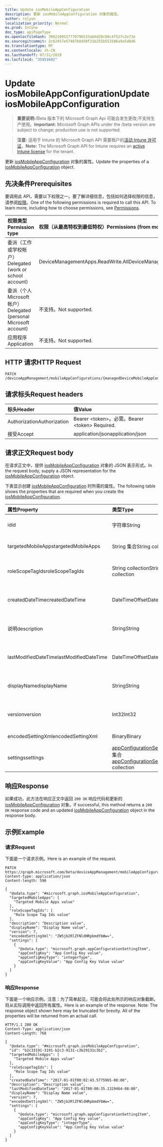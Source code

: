```yaml
---
title: Update iosMobileAppConfiguration
description: 更新 iosMobileAppConfiguration 对象的属性。
author: rolyon
localization_priority: Normal
ms.prod: Intune
doc_type: apiPageType
ms.openlocfilehash: 3992109517770796533ab6d20c00c4f52fc2e73e
ms.sourcegitcommit: 2c62457e57467b8d50f21b255b553106a9a5d8d6
ms.translationtype: MT
ms.contentlocale: zh-CN
ms.lasthandoff: 07/31/2019
ms.locfileid: "35951692"
---
```

# <a name="update-iosmobileappconfiguration"></a><span data-ttu-id="6fa34-103">Update iosMobileAppConfiguration</span><span class="sxs-lookup"><span data-stu-id="6fa34-103">Update iosMobileAppConfiguration</span></span>

> <span data-ttu-id="6fa34-104">**重要说明:**/Beta 版本下的 Microsoft Graph Api 可能会发生更改;不支持生产使用。</span><span class="sxs-lookup"><span data-stu-id="6fa34-104">**Important:** Microsoft Graph APIs under the /beta version are subject to change; production use is not supported.</span></span>

> <span data-ttu-id="6fa34-105">**注意:** 适用于 Intune 的 Microsoft Graph API 需要租户的[活动 Intune 许可证](https://go.microsoft.com/fwlink/?linkid=839381)。</span><span class="sxs-lookup"><span data-stu-id="6fa34-105">**Note:** The Microsoft Graph API for Intune requires an [active Intune license](https://go.microsoft.com/fwlink/?linkid=839381) for the tenant.</span></span>

<span data-ttu-id="6fa34-106">更新 [iosMobileAppConfiguration](../resources/intune-apps-iosmobileappconfiguration.md) 对象的属性。</span><span class="sxs-lookup"><span data-stu-id="6fa34-106">Update the properties of a [iosMobileAppConfiguration](../resources/intune-apps-iosmobileappconfiguration.md) object.</span></span>

## <a name="prerequisites"></a><span data-ttu-id="6fa34-107">先决条件</span><span class="sxs-lookup"><span data-stu-id="6fa34-107">Prerequisites</span></span>
<span data-ttu-id="6fa34-p101">要调用此 API，需要以下权限之一。要了解详细信息，包括如何选择权限的信息，请参阅[权限](/graph/permissions-reference)。</span><span class="sxs-lookup"><span data-stu-id="6fa34-p101">One of the following permissions is required to call this API. To learn more, including how to choose permissions, see [Permissions](/graph/permissions-reference).</span></span>

|<span data-ttu-id="6fa34-110">权限类型</span><span class="sxs-lookup"><span data-stu-id="6fa34-110">Permission type</span></span>|<span data-ttu-id="6fa34-111">权限（从最高特权到最低特权）</span><span class="sxs-lookup"><span data-stu-id="6fa34-111">Permissions (from most to least privileged)</span></span>|
|:---|:---|
|<span data-ttu-id="6fa34-112">委派（工作或学校帐户）</span><span class="sxs-lookup"><span data-stu-id="6fa34-112">Delegated (work or school account)</span></span>|<span data-ttu-id="6fa34-113">DeviceManagementApps.ReadWrite.All</span><span class="sxs-lookup"><span data-stu-id="6fa34-113">DeviceManagementApps.ReadWrite.All</span></span>|
|<span data-ttu-id="6fa34-114">委派（个人 Microsoft 帐户）</span><span class="sxs-lookup"><span data-stu-id="6fa34-114">Delegated (personal Microsoft account)</span></span>|<span data-ttu-id="6fa34-115">不支持。</span><span class="sxs-lookup"><span data-stu-id="6fa34-115">Not supported.</span></span>|
|<span data-ttu-id="6fa34-116">应用程序</span><span class="sxs-lookup"><span data-stu-id="6fa34-116">Application</span></span>|<span data-ttu-id="6fa34-117">不支持。</span><span class="sxs-lookup"><span data-stu-id="6fa34-117">Not supported.</span></span>|

## <a name="http-request"></a><span data-ttu-id="6fa34-118">HTTP 请求</span><span class="sxs-lookup"><span data-stu-id="6fa34-118">HTTP Request</span></span>
<!-- {
  "blockType": "ignored"
}
-->
``` http
PATCH /deviceAppManagement/mobileAppConfigurations/{managedDeviceMobileAppConfigurationId}
```

## <a name="request-headers"></a><span data-ttu-id="6fa34-119">请求标头</span><span class="sxs-lookup"><span data-stu-id="6fa34-119">Request headers</span></span>
|<span data-ttu-id="6fa34-120">标头</span><span class="sxs-lookup"><span data-stu-id="6fa34-120">Header</span></span>|<span data-ttu-id="6fa34-121">值</span><span class="sxs-lookup"><span data-stu-id="6fa34-121">Value</span></span>|
|:---|:---|
|<span data-ttu-id="6fa34-122">Authorization</span><span class="sxs-lookup"><span data-stu-id="6fa34-122">Authorization</span></span>|<span data-ttu-id="6fa34-123">Bearer &lt;token&gt;。必需。</span><span class="sxs-lookup"><span data-stu-id="6fa34-123">Bearer &lt;token&gt; Required.</span></span>|
|<span data-ttu-id="6fa34-124">接受</span><span class="sxs-lookup"><span data-stu-id="6fa34-124">Accept</span></span>|<span data-ttu-id="6fa34-125">application/json</span><span class="sxs-lookup"><span data-stu-id="6fa34-125">application/json</span></span>|

## <a name="request-body"></a><span data-ttu-id="6fa34-126">请求正文</span><span class="sxs-lookup"><span data-stu-id="6fa34-126">Request body</span></span>
<span data-ttu-id="6fa34-127">在请求正文中，提供 [iosMobileAppConfiguration](../resources/intune-apps-iosmobileappconfiguration.md) 对象的 JSON 表示形式。</span><span class="sxs-lookup"><span data-stu-id="6fa34-127">In the request body, supply a JSON representation for the [iosMobileAppConfiguration](../resources/intune-apps-iosmobileappconfiguration.md) object.</span></span>

<span data-ttu-id="6fa34-128">下表显示创建 [iosMobileAppConfiguration](../resources/intune-apps-iosmobileappconfiguration.md) 时所需的属性。</span><span class="sxs-lookup"><span data-stu-id="6fa34-128">The following table shows the properties that are required when you create the [iosMobileAppConfiguration](../resources/intune-apps-iosmobileappconfiguration.md).</span></span>

|<span data-ttu-id="6fa34-129">属性</span><span class="sxs-lookup"><span data-stu-id="6fa34-129">Property</span></span>|<span data-ttu-id="6fa34-130">类型</span><span class="sxs-lookup"><span data-stu-id="6fa34-130">Type</span></span>|<span data-ttu-id="6fa34-131">说明</span><span class="sxs-lookup"><span data-stu-id="6fa34-131">Description</span></span>|
|:---|:---|:---|
|<span data-ttu-id="6fa34-132">id</span><span class="sxs-lookup"><span data-stu-id="6fa34-132">id</span></span>|<span data-ttu-id="6fa34-133">字符串</span><span class="sxs-lookup"><span data-stu-id="6fa34-133">String</span></span>|<span data-ttu-id="6fa34-134">实体的键。</span><span class="sxs-lookup"><span data-stu-id="6fa34-134">Key of the entity.</span></span> <span data-ttu-id="6fa34-135">继承自 [managedDeviceMobileAppConfiguration](../resources/intune-apps-manageddevicemobileappconfiguration.md)</span><span class="sxs-lookup"><span data-stu-id="6fa34-135">Inherited from [managedDeviceMobileAppConfiguration](../resources/intune-apps-manageddevicemobileappconfiguration.md)</span></span>|
|<span data-ttu-id="6fa34-136">targetedMobileApps</span><span class="sxs-lookup"><span data-stu-id="6fa34-136">targetedMobileApps</span></span>|<span data-ttu-id="6fa34-137">String 集合</span><span class="sxs-lookup"><span data-stu-id="6fa34-137">String collection</span></span>|<span data-ttu-id="6fa34-138">关联的应用。</span><span class="sxs-lookup"><span data-stu-id="6fa34-138">the associated app.</span></span> <span data-ttu-id="6fa34-139">继承自 [managedDeviceMobileAppConfiguration](../resources/intune-apps-manageddevicemobileappconfiguration.md)</span><span class="sxs-lookup"><span data-stu-id="6fa34-139">Inherited from [managedDeviceMobileAppConfiguration](../resources/intune-apps-manageddevicemobileappconfiguration.md)</span></span>|
|<span data-ttu-id="6fa34-140">roleScopeTagIds</span><span class="sxs-lookup"><span data-stu-id="6fa34-140">roleScopeTagIds</span></span>|<span data-ttu-id="6fa34-141">String collection</span><span class="sxs-lookup"><span data-stu-id="6fa34-141">String collection</span></span>|<span data-ttu-id="6fa34-142">此应用配置实体的范围标记列表。</span><span class="sxs-lookup"><span data-stu-id="6fa34-142">List of Scope Tags for this App configuration entity.</span></span> <span data-ttu-id="6fa34-143">继承自 [managedDeviceMobileAppConfiguration](../resources/intune-apps-manageddevicemobileappconfiguration.md)</span><span class="sxs-lookup"><span data-stu-id="6fa34-143">Inherited from [managedDeviceMobileAppConfiguration](../resources/intune-apps-manageddevicemobileappconfiguration.md)</span></span>|
|<span data-ttu-id="6fa34-144">createdDateTime</span><span class="sxs-lookup"><span data-stu-id="6fa34-144">createdDateTime</span></span>|<span data-ttu-id="6fa34-145">DateTimeOffset</span><span class="sxs-lookup"><span data-stu-id="6fa34-145">DateTimeOffset</span></span>|<span data-ttu-id="6fa34-146">创建对象的日期/时间。</span><span class="sxs-lookup"><span data-stu-id="6fa34-146">DateTime the object was created.</span></span> <span data-ttu-id="6fa34-147">继承自 [managedDeviceMobileAppConfiguration](../resources/intune-apps-manageddevicemobileappconfiguration.md)</span><span class="sxs-lookup"><span data-stu-id="6fa34-147">Inherited from [managedDeviceMobileAppConfiguration](../resources/intune-apps-manageddevicemobileappconfiguration.md)</span></span>|
|<span data-ttu-id="6fa34-148">说明</span><span class="sxs-lookup"><span data-stu-id="6fa34-148">description</span></span>|<span data-ttu-id="6fa34-149">String</span><span class="sxs-lookup"><span data-stu-id="6fa34-149">String</span></span>|<span data-ttu-id="6fa34-150">管理员提供的设备配置说明。</span><span class="sxs-lookup"><span data-stu-id="6fa34-150">Admin provided description of the Device Configuration.</span></span> <span data-ttu-id="6fa34-151">继承自 [managedDeviceMobileAppConfiguration](../resources/intune-apps-manageddevicemobileappconfiguration.md)</span><span class="sxs-lookup"><span data-stu-id="6fa34-151">Inherited from [managedDeviceMobileAppConfiguration](../resources/intune-apps-manageddevicemobileappconfiguration.md)</span></span>|
|<span data-ttu-id="6fa34-152">lastModifiedDateTime</span><span class="sxs-lookup"><span data-stu-id="6fa34-152">lastModifiedDateTime</span></span>|<span data-ttu-id="6fa34-153">DateTimeOffset</span><span class="sxs-lookup"><span data-stu-id="6fa34-153">DateTimeOffset</span></span>|<span data-ttu-id="6fa34-154">上次修改对象的日期/时间。</span><span class="sxs-lookup"><span data-stu-id="6fa34-154">DateTime the object was last modified.</span></span> <span data-ttu-id="6fa34-155">继承自 [managedDeviceMobileAppConfiguration](../resources/intune-apps-manageddevicemobileappconfiguration.md)</span><span class="sxs-lookup"><span data-stu-id="6fa34-155">Inherited from [managedDeviceMobileAppConfiguration](../resources/intune-apps-manageddevicemobileappconfiguration.md)</span></span>|
|<span data-ttu-id="6fa34-156">displayName</span><span class="sxs-lookup"><span data-stu-id="6fa34-156">displayName</span></span>|<span data-ttu-id="6fa34-157">String</span><span class="sxs-lookup"><span data-stu-id="6fa34-157">String</span></span>|<span data-ttu-id="6fa34-158">管理员提供的设备配置名称。</span><span class="sxs-lookup"><span data-stu-id="6fa34-158">Admin provided name of the device configuration.</span></span> <span data-ttu-id="6fa34-159">继承自 [managedDeviceMobileAppConfiguration](../resources/intune-apps-manageddevicemobileappconfiguration.md)</span><span class="sxs-lookup"><span data-stu-id="6fa34-159">Inherited from [managedDeviceMobileAppConfiguration](../resources/intune-apps-manageddevicemobileappconfiguration.md)</span></span>|
|<span data-ttu-id="6fa34-160">version</span><span class="sxs-lookup"><span data-stu-id="6fa34-160">version</span></span>|<span data-ttu-id="6fa34-161">Int32</span><span class="sxs-lookup"><span data-stu-id="6fa34-161">Int32</span></span>|<span data-ttu-id="6fa34-162">设备配置的版本。</span><span class="sxs-lookup"><span data-stu-id="6fa34-162">Version of the device configuration.</span></span> <span data-ttu-id="6fa34-163">继承自 [managedDeviceMobileAppConfiguration](../resources/intune-apps-manageddevicemobileappconfiguration.md)</span><span class="sxs-lookup"><span data-stu-id="6fa34-163">Inherited from [managedDeviceMobileAppConfiguration](../resources/intune-apps-manageddevicemobileappconfiguration.md)</span></span>|
|<span data-ttu-id="6fa34-164">encodedSettingXml</span><span class="sxs-lookup"><span data-stu-id="6fa34-164">encodedSettingXml</span></span>|<span data-ttu-id="6fa34-165">Binary</span><span class="sxs-lookup"><span data-stu-id="6fa34-165">Binary</span></span>|<span data-ttu-id="6fa34-166">mdm 应用配置 Base64 二进制。</span><span class="sxs-lookup"><span data-stu-id="6fa34-166">mdm app configuration Base64 binary.</span></span>|
|<span data-ttu-id="6fa34-167">settings</span><span class="sxs-lookup"><span data-stu-id="6fa34-167">settings</span></span>|<span data-ttu-id="6fa34-168">[appConfigurationSettingItem](../resources/intune-apps-appconfigurationsettingitem.md) 集合</span><span class="sxs-lookup"><span data-stu-id="6fa34-168">[appConfigurationSettingItem](../resources/intune-apps-appconfigurationsettingitem.md) collection</span></span>|<span data-ttu-id="6fa34-169">应用配置设置项。</span><span class="sxs-lookup"><span data-stu-id="6fa34-169">app configuration setting items.</span></span>|



## <a name="response"></a><span data-ttu-id="6fa34-170">响应</span><span class="sxs-lookup"><span data-stu-id="6fa34-170">Response</span></span>
<span data-ttu-id="6fa34-171">如果成功，此方法在响应正文中返回 `200 OK` 响应代码和更新的 [iosMobileAppConfiguration](../resources/intune-apps-iosmobileappconfiguration.md) 对象。</span><span class="sxs-lookup"><span data-stu-id="6fa34-171">If successful, this method returns a `200 OK` response code and an updated [iosMobileAppConfiguration](../resources/intune-apps-iosmobileappconfiguration.md) object in the response body.</span></span>

## <a name="example"></a><span data-ttu-id="6fa34-172">示例</span><span class="sxs-lookup"><span data-stu-id="6fa34-172">Example</span></span>

### <a name="request"></a><span data-ttu-id="6fa34-173">请求</span><span class="sxs-lookup"><span data-stu-id="6fa34-173">Request</span></span>
<span data-ttu-id="6fa34-174">下面是一个请求示例。</span><span class="sxs-lookup"><span data-stu-id="6fa34-174">Here is an example of the request.</span></span>
``` http
PATCH https://graph.microsoft.com/beta/deviceAppManagement/mobileAppConfigurations/{managedDeviceMobileAppConfigurationId}
Content-type: application/json
Content-length: 596

{
  "@odata.type": "#microsoft.graph.iosMobileAppConfiguration",
  "targetedMobileApps": [
    "Targeted Mobile Apps value"
  ],
  "roleScopeTagIds": [
    "Role Scope Tag Ids value"
  ],
  "description": "Description value",
  "displayName": "Display Name value",
  "version": 7,
  "encodedSettingXml": "ZW5jb2RlZFNldHRpbmdYbWw=",
  "settings": [
    {
      "@odata.type": "microsoft.graph.appConfigurationSettingItem",
      "appConfigKey": "App Config Key value",
      "appConfigKeyType": "integerType",
      "appConfigKeyValue": "App Config Key Value value"
    }
  ]
}
```

### <a name="response"></a><span data-ttu-id="6fa34-175">响应</span><span class="sxs-lookup"><span data-stu-id="6fa34-175">Response</span></span>
<span data-ttu-id="6fa34-p110">下面是一个响应示例。注意：为了简单起见，可能会将此处所示的响应对象截断。将从实际调用中返回所有属性。</span><span class="sxs-lookup"><span data-stu-id="6fa34-p110">Here is an example of the response. Note: The response object shown here may be truncated for brevity. All of the properties will be returned from an actual call.</span></span>
``` http
HTTP/1.1 200 OK
Content-Type: application/json
Content-Length: 768

{
  "@odata.type": "#microsoft.graph.iosMobileAppConfiguration",
  "id": "b2c33191-3191-b2c3-9131-c3b29131c3b2",
  "targetedMobileApps": [
    "Targeted Mobile Apps value"
  ],
  "roleScopeTagIds": [
    "Role Scope Tag Ids value"
  ],
  "createdDateTime": "2017-01-01T00:02:43.5775965-08:00",
  "description": "Description value",
  "lastModifiedDateTime": "2017-01-01T00:00:35.1329464-08:00",
  "displayName": "Display Name value",
  "version": 7,
  "encodedSettingXml": "ZW5jb2RlZFNldHRpbmdYbWw=",
  "settings": [
    {
      "@odata.type": "microsoft.graph.appConfigurationSettingItem",
      "appConfigKey": "App Config Key value",
      "appConfigKeyType": "integerType",
      "appConfigKeyValue": "App Config Key Value value"
    }
  ]
}
```





